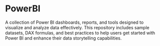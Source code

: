# PowerBI
A collection of Power BI dashboards, reports, and tools designed to visualize and analyze data effectively. This repository includes sample datasets, DAX formulas, and best practices to help users get started with Power BI and enhance their data storytelling capabilities.
